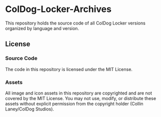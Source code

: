 # ColDog-Locker-Archives
This repository holds the source code of all ColDog Locker versions organized by language and version.

## License

### Source Code

The code in this repository is licensed under the MIT License.

### Assets

All image and icon assets in this repository are copyrighted and are not covered by the MIT License. You may not use, modify, or distribute these assets without explicit permission from the copyright holder (Collin Laney/ColDog Studios).
